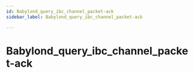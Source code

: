 ```yaml
---
id: Babylond_query_ibc_channel_packet-ack
sidebar_label: Babylond_query_ibc_channel_packet-ack

---
```


# Babylond_query_ibc_channel_packet-ack